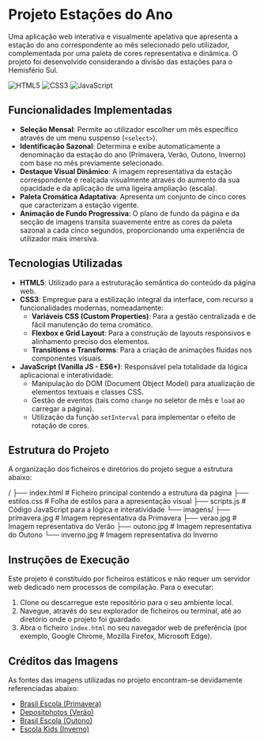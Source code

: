 # Projeto Estações do Ano

Uma aplicação web interativa e visualmente apelativa que apresenta a estação do ano correspondente ao mês selecionado pelo utilizador, complementada por uma paleta de cores representativa e dinâmica. O projeto foi desenvolvido considerando a divisão das estações para o Hemisfério Sul.

![HTML5](https://img.shields.io/badge/HTML5-E34F26?style=for-the-badge&logo=html5&logoColor=white)
![CSS3](https://img.shields.io/badge/CSS3-1572B6?style=for-the-badge&logo=css3&logoColor=white)
![JavaScript](https://img.shields.io/badge/JavaScript-F7DF1E?style=for-the-badge&logo=javascript&logoColor=black)

## Funcionalidades Implementadas

-   **Seleção Mensal**: Permite ao utilizador escolher um mês específico através de um menu suspenso (`<select>`).
-   **Identificação Sazonal**: Determina e exibe automaticamente a denominação da estação do ano (Primavera, Verão, Outono, Inverno) com base no mês previamente selecionado.
-   **Destaque Visual Dinâmico**: A imagem representativa da estação correspondente é realçada visualmente através do aumento da sua opacidade e da aplicação de uma ligeira ampliação (escala).
-   **Paleta Cromática Adaptativa**: Apresenta um conjunto de cinco cores que caracterizam a estação vigente.
-   **Animação de Fundo Progressiva**: O plano de fundo da página e da secção de imagens transita suavemente entre as cores da paleta sazonal a cada cinco segundos, proporcionando uma experiência de utilizador mais imersiva.

## Tecnologias Utilizadas

-   **HTML5**: Utilizado para a estruturação semântica do conteúdo da página web.
-   **CSS3**: Empregue para a estilização integral da interface, com recurso a funcionalidades modernas, nomeadamente:
    -   **Variáveis CSS (Custom Properties)**: Para a gestão centralizada e de fácil manutenção do tema cromático.
    -   **Flexbox e Grid Layout**: Para a construção de layouts responsivos e alinhamento preciso dos elementos.
    -   **Transitions e Transforms**: Para a criação de animações fluidas nos componentes visuais.
-   **JavaScript (Vanilla JS - ES6+)**: Responsável pela totalidade da lógica aplicacional e interatividade:
    -   Manipulação do DOM (Document Object Model) para atualização de elementos textuais e classes CSS.
    -   Gestão de eventos (tais como `change` no seletor de mês e `load` ao carregar a página).
    -   Utilização da função `setInterval` para implementar o efeito de rotação de cores.

## Estrutura do Projeto

A organização dos ficheiros e diretórios do projeto segue a estrutura abaixo:


/
├── index.html          # Ficheiro principal contendo a estrutura da página
├── estilos.css         # Folha de estilos para a apresentação visual
├── scripts.js          # Código JavaScript para a lógica e interatividade
└── imagens/
├── primavera.jpg   # Imagem representativa da Primavera
├── verao.jpg       # Imagem representativa do Verão
├── outono.jpg      # Imagem representativa do Outono
└── inverno.jpg     # Imagem representativa do Inverno


## Instruções de Execução

Este projeto é constituído por ficheiros estáticos e não requer um servidor web dedicado nem processos de compilação. Para o executar:

1.  Clone ou descarregue este repositório para o seu ambiente local.
2.  Navegue, através do seu explorador de ficheiros ou terminal, até ao diretório onde o projeto foi guardado.
3.  Abra o ficheiro `index.html` no seu navegador web de preferência (por exemplo, Google Chrome, Mozilla Firefox, Microsoft Edge).

## Créditos das Imagens

As fontes das imagens utilizadas no projeto encontram-se devidamente referenciadas abaixo:

-   [Brasil Escola (Primavera)](https://brasilescola.uol.com.br/geografia/primavera.htm)
-   [Depositphotos (Verão)](https://depositphotos.com/br/photos/ver%C3%A3o-brasil.html)
-   [Brasil Escola (Outono)](https://brasilescola.uol.com.br/geografia/outono.htm)
-   [Escola Kids (Inverno)](https://escolakids.uol.com.br/ciencias/inverno.htm)